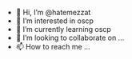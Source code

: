 - 👋 Hi, I’m @hatemezzat
- 👀 I’m interested in oscp
- 🌱 I’m currently learning oscp
- 💞️ I’m looking to collaborate on ...
- 📫 How to reach me ...

<!---
hatemezzat/hatemezzat is a ✨ special ✨ repository because its `README.md` (this file) appears on your GitHub profile.
You can click the Preview link to take a look at your changes.
--->
